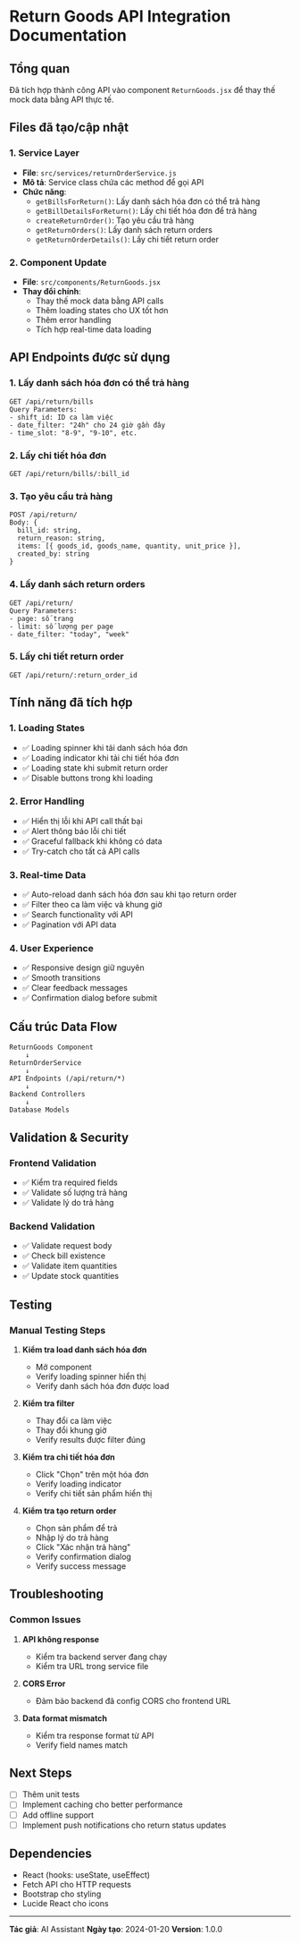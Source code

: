 # Return Goods API Integration Documentation

## Tổng quan
Đã tích hợp thành công API vào component `ReturnGoods.jsx` để thay thế mock data bằng API thực tế.

## Files đã tạo/cập nhật

### 1. Service Layer
- **File**: `src/services/returnOrderService.js`
- **Mô tả**: Service class chứa các method để gọi API
- **Chức năng**:
  - `getBillsForReturn()`: Lấy danh sách hóa đơn có thể trả hàng
  - `getBillDetailsForReturn()`: Lấy chi tiết hóa đơn để trả hàng
  - `createReturnOrder()`: Tạo yêu cầu trả hàng
  - `getReturnOrders()`: Lấy danh sách return orders
  - `getReturnOrderDetails()`: Lấy chi tiết return order

### 2. Component Update
- **File**: `src/components/ReturnGoods.jsx`
- **Thay đổi chính**:
  - Thay thế mock data bằng API calls
  - Thêm loading states cho UX tốt hơn
  - Thêm error handling
  - Tích hợp real-time data loading

## API Endpoints được sử dụng

### 1. Lấy danh sách hóa đơn có thể trả hàng
```
GET /api/return/bills
Query Parameters:
- shift_id: ID ca làm việc
- date_filter: "24h" cho 24 giờ gần đây
- time_slot: "8-9", "9-10", etc.
```

### 2. Lấy chi tiết hóa đơn
```
GET /api/return/bills/:bill_id
```

### 3. Tạo yêu cầu trả hàng
```
POST /api/return/
Body: {
  bill_id: string,
  return_reason: string,
  items: [{ goods_id, goods_name, quantity, unit_price }],
  created_by: string
}
```

### 4. Lấy danh sách return orders
```
GET /api/return/
Query Parameters:
- page: số trang
- limit: số lượng per page
- date_filter: "today", "week"
```

### 5. Lấy chi tiết return order
```
GET /api/return/:return_order_id
```

## Tính năng đã tích hợp

### 1. Loading States
- ✅ Loading spinner khi tải danh sách hóa đơn
- ✅ Loading indicator khi tải chi tiết hóa đơn
- ✅ Loading state khi submit return order
- ✅ Disable buttons trong khi loading

### 2. Error Handling
- ✅ Hiển thị lỗi khi API call thất bại
- ✅ Alert thông báo lỗi chi tiết
- ✅ Graceful fallback khi không có data
- ✅ Try-catch cho tất cả API calls

### 3. Real-time Data
- ✅ Auto-reload danh sách hóa đơn sau khi tạo return order
- ✅ Filter theo ca làm việc và khung giờ
- ✅ Search functionality với API
- ✅ Pagination với API data

### 4. User Experience
- ✅ Responsive design giữ nguyên
- ✅ Smooth transitions
- ✅ Clear feedback messages
- ✅ Confirmation dialog before submit

## Cấu trúc Data Flow

```
ReturnGoods Component
    ↓
ReturnOrderService
    ↓
API Endpoints (/api/return/*)
    ↓
Backend Controllers
    ↓
Database Models
```

## Validation & Security

### Frontend Validation
- ✅ Kiểm tra required fields
- ✅ Validate số lượng trả hàng
- ✅ Validate lý do trả hàng

### Backend Validation
- ✅ Validate request body
- ✅ Check bill existence
- ✅ Validate item quantities
- ✅ Update stock quantities

## Testing

### Manual Testing Steps
1. **Kiểm tra load danh sách hóa đơn**
   - Mở component
   - Verify loading spinner hiển thị
   - Verify danh sách hóa đơn được load

2. **Kiểm tra filter**
   - Thay đổi ca làm việc
   - Thay đổi khung giờ
   - Verify results được filter đúng

3. **Kiểm tra chi tiết hóa đơn**
   - Click "Chọn" trên một hóa đơn
   - Verify loading indicator
   - Verify chi tiết sản phẩm hiển thị

4. **Kiểm tra tạo return order**
   - Chọn sản phẩm để trả
   - Nhập lý do trả hàng
   - Click "Xác nhận trả hàng"
   - Verify confirmation dialog
   - Verify success message

## Troubleshooting

### Common Issues
1. **API không response**
   - Kiểm tra backend server đang chạy
   - Kiểm tra URL trong service file

2. **CORS Error**
   - Đảm bảo backend đã config CORS cho frontend URL

3. **Data format mismatch**
   - Kiểm tra response format từ API
   - Verify field names match

## Next Steps
- [ ] Thêm unit tests
- [ ] Implement caching cho better performance
- [ ] Add offline support
- [ ] Implement push notifications cho return status updates

## Dependencies
- React (hooks: useState, useEffect)
- Fetch API cho HTTP requests
- Bootstrap cho styling
- Lucide React cho icons

---

**Tác giả**: AI Assistant
**Ngày tạo**: 2024-01-20
**Version**: 1.0.0
